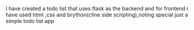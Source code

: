 I have created a todo list that uses flask as the backend and for frontend i have used html ,css and brython(cline side scripting),noting special just a simple todo list app 
